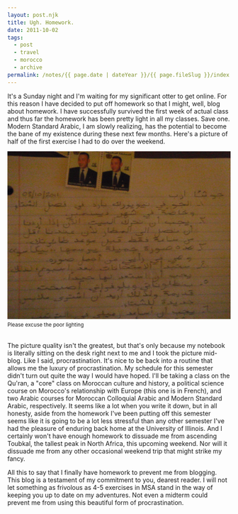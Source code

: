 ```yaml
---
layout: post.njk
title: Ugh. Homework.
date: 2011-10-02
tags:
  - post
  - travel
  - morocco
  - archive
permalink: /notes/{{ page.date | dateYear }}/{{ page.fileSlug }}/index.html
---
```


It's a Sunday night and I'm waiting for my significant otter to get online. For this reason I have decided to put off homework so that I might, well, blog about homework. I have successfully survived the first week of actual class and thus far the homework has been pretty light in all my classes. Save one. Modern Standard Arabic, I am slowly realizing, has the potential to become the bane of my existence during these next few months. Here's a picture of half of the first exercise I had to do over the weekend.

<div><img src="/img/blog-archive/ugh-1.jpg" class="blog-pic container" /></div>
<div class="center-text"><small>Please excuse the poor lighting</small></div><br />

The picture quality isn't the greatest, but that's only because my notebook is literally sitting on the desk right next to me and I took the picture mid-blog. Like I said, procrastination. It's nice to be back into a routine that allows me the luxury of procrastination. My schedule for this semester didn't turn out quite the way I would have hoped. I'll be taking a class on the Qu'ran, a "core" class on Moroccan culture and history, a political science course on Morocco's relationship with Europe (this one is in French), and two Arabic courses for Moroccan Colloquial Arabic and Modern Standard Arabic, respectively. It seems like a lot when you write it down, but in all honesty, aside from the homework I've been putting off this semester seems like it is going to be a lot less stressful than any other semester I've had the pleasure of enduring back home at the University of Illinois. And I certainly won't have enough homework to dissuade me from ascending Toubkal, the tallest peak in North Africa, this upcoming weekend. Nor will it dissuade me from  any other occasional weekend trip that might strike my fancy.

All this to say that I finally have homework to prevent me from blogging. This blog is a testament of my commitment to you, dearest reader. I will not let something as frivolous as 4-5 exercises in MSA stand in the way of keeping you up to date on my adventures. Not even a midterm could prevent me from using this beautiful form of procrastination.

